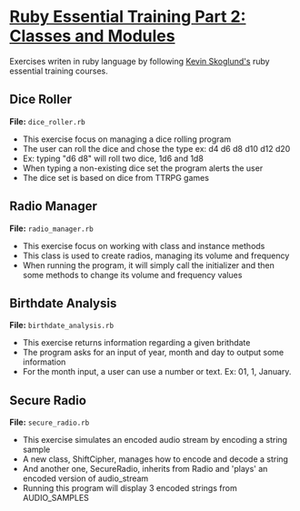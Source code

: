 # **[Ruby Essential Training Part 2: Classes and Modules](https://www.linkedin.com/learning/ruby-essential-training-part-2-classes-and-modules)**

Exercises writen in ruby language by following [Kevin Skoglund's](https://www.linkedin.com/learning/instructors/kevin-skoglund) ruby essential training courses.

## Dice Roller
**File:** `dice_roller.rb`
- This exercise focus on managing a dice rolling program
- The user can roll the dice and chose the type ex: d4 d6 d8 d10 d12 d20
- Ex: typing "d6 d8" will roll two dice, 1d6 and 1d8
- When typing a non-existing dice set the program alerts the user
- The dice set is based on dice from TTRPG games

## Radio Manager
**File:** `radio_manager.rb`
- This exercise focus on working with class and instance methods
- This class is used to create radios, managing its volume and frequency
- When running the program, it will simply call the initializer and then some methods to change its volume and frequency values

## Birthdate Analysis
**File:** `birthdate_analysis.rb`
- This exercise returns information regarding a given brithdate
- The program asks for an input of year, month and day to output some information
- For the month input, a user can use a number or text. Ex: 01, 1, January.

## Secure Radio
**File:** `secure_radio.rb`
- This exercise simulates an encoded audio stream by encoding a string sample
- A new class, ShiftCipher, manages how to encode and decode a string
- And another one, SecureRadio, inherits from Radio and 'plays' an encoded version of audio_stream
- Running this program will display 3 encoded strings from AUDIO_SAMPLES
